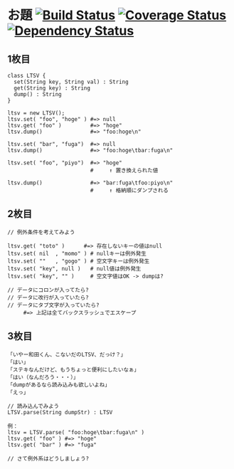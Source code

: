 # お題 [![Build Status](https://travis-ci.org/sue445/tddbc_tokyo_20130316.png)](https://travis-ci.org/sue445/tddbc_tokyo_20130316) [![Coverage Status](https://coveralls.io/repos/sue445/tddbc_tokyo_20130316/badge.png?branch=master)](https://coveralls.io/r/sue445/tddbc_tokyo_20130316) [![Dependency Status](https://gemnasium.com/sue445/tddbc_tokyo_20130316.png)](https://gemnasium.com/sue445/tddbc_tokyo_20130316)

## 1枚目
```
class LTSV {
  set(String key, String val) : String
  get(String key) : String
  dump() : String
}

ltsv = new LTSV();
ltsv.set( "foo", "hoge" ) #=> null
ltsv.get( "foo" )         #=> "hoge"
ltsv.dump()               #=> "foo:hoge\n"

ltsv.set( "bar", "fuga")  #=> null
ltsv.dump()               #=> "foo:hoge\tbar:fuga\n"

ltsv.set( "foo", "piyo")  #=> "hoge"
                          #     ↑ 置き換えられた値

ltsv.dump()               #=> "bar:fuga\tfoo:piyo\n"
                          #     ↑ 格納順にダンプされる
```

## 2枚目
```
// 例外条件を考えてみよう

ltsv.get( "toto" )      #=> 存在しないキーの値はnull
ltsv.set( nil  , "momo" ) # nullキーは例外発生
ltsv.set( ""   , "gogo" ) # 空文字キーは例外発生
ltsv.set( "key", null )   # null値は例外発生
ltsv.set( "key", "" )     # 空文字値はOK -> dumpは?

// データにコロンが入ってたら?
// データに改行が入っていたら?
// データにタブ文字が入っていたら?
     #=> 上記は全てバックスラッシュでエスケープ
```

## 3枚目
```
「いやー和田くん、こないだのLTSV、だっけ？」
「はい」
「ステキなんだけど、もうちょっと便利にしたいなぁ」
「はい（なんだろう・・・）」
「dumpがあるなら読み込みも欲しいよね」
「えっ」

// 読み込んでみよう
LTSV.parse(String dumpStr) : LTSV

例：
ltsv = LTSV.parse( "foo:hoge\tbar:fuga\n" )
ltsv.get( "foo" ) #=> "hoge"
ltsv.get( "bar" ) #=> "fuga"

// さて例外系はどうしましょう?
```
